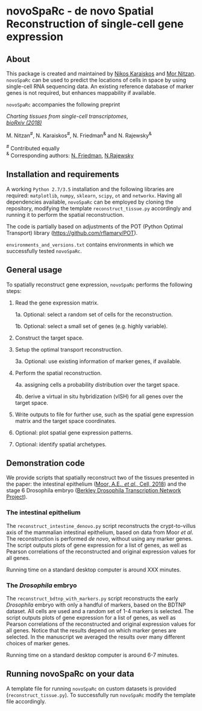 # novoSpaRc - de novo Spatial Reconstruction of single-cell gene expression

## About
This package is created and maintained by 
[Nikos Karaiskos](mailto:nikolaos.karaiskos@mdc-berlin.de) and
[Mor Nitzan](mailto:mornitzan@fas.harvard.edu). 
`novoSpaRc` can be used to predict the locations of cells
in space by using single-cell RNA sequencing data. An existing reference
database of marker genes is not required, but enhances mappability if
available.

`novoSpaRc` accompanies the following preprint

*Charting tissues from single-cell transcriptomes*, <br />
[*bioRxiv (2018)*](https://www.biorxiv.org/content/early/2018/10/30/456350)

M. Nitzan<sup>#</sup>, N. Karaiskos<sup>#</sup>,
N. Friedman<sup>&</sup> and N. Rajewsky<sup>&</sup>

<sup>#</sup> Contributed equally <br />
<sup>&</sup> Corresponding authors: 
[N. Friedman](mailto:nir.friedman@mail.huji.ac.il), 
[N.Rajewsky](mailto:rajewsky@mdc-berlin.de)

## Installation and requirements
A working `Python 2.7/3.5` installation and the following libraries are required: 
`matplotlib`, `numpy`, `sklearn`, `scipy`, `ot` and `networkx`.
Having all dependencies available, `novoSpaRc` can be employed by cloning the 
repository, modifying the template `reconstruct_tissue.py` accordingly
and running it to perform the spatial reconstruction.

The code is partially based on adjustments of the POT (Python Optimal Transport) library (https://github.com/rflamary/POT).

`environments_and_versions.txt` contains environments in which we 
successfully tested `novoSpaRc`.


## General usage 
To spatially reconstruct gene expression, `novoSpaRc` performs the following
steps:
1. Read the gene expression matrix.

    1a. Optional: select a random set of cells for the reconstruction.
    
    1b. Optional: select a small set of genes (e.g. highly variable).

2. Construct the target space.

3. Setup the optimal transport reconstruction.

    3a. Optional: use existing information of marker genes, if available.

4. Perform the spatial reconstruction.

    4a. assigning cells a probability distribution over the target space.

    4b. derive a virtual in situ hybridization (vISH) for all genes over the target space.

5. Write outputs to file for further use, such as the spatial gene expression
matrix and the target space coordinates.

6. Optional: plot spatial gene expression patterns.

7. Optional: identify spatial archetypes. 

## Demonstration code
We provide scripts that spatially reconstruct two of the tissues presented
in the paper: the intestinal epithelium ([Moor, A.E., *et al*., Cell, 2018](https://www.sciencedirect.com/science/article/pii/S0092867418311644?via%3Dihub))
and the stage 6 Drosophila embryo ([Berkley Drosophila Transcription Network Project](http://bdtnp.lbl.gov)).

### The intestinal epithelium
The `reconstruct_intestine_denovo.py` script reconstructs the crypt-to-villus axis of the mammalian intestinal epithelium, based on data from Moor *et al*. 
The reconstruction is performed *de novo*, without using any marker genes. 
The script outputs plots of gene expression for a list of genes, as well as Pearson correlations of the reconstructed and original expression values for all genes.

Running time on a standard desktop computer is around XXX minutes.

### The *Drosophila* embryo
The `reconstruct_bdtnp_with_markers.py` script reconstructs the early
*Drosophila* embryo with only a handful of markers, based on the BDTNP dataset. 
All cells are used and
a random set of 1-4 markers is selected. The script outputs plots of
gene expression for a list of genes, as well as Pearson correlations of the
reconstructed and original expression values for all genes.
Notice that the results depend on which marker genes are selected. 
In the manuscript we averaged the results over many different choices of marker genes.

Running time on a standard desktop computer is around 6-7 minutes.

## Running novoSpaRc on your data
A template file for running `novoSpaRc` on custom datasets is 
provided (`reconstruct_tissue.py`). To successfully run `novoSpaRc` modify the
template file accordingly.

